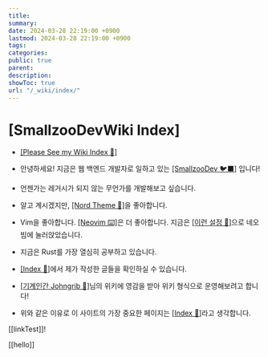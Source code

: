 ```yaml
---
title: 
summary: 
date: 2024-03-28 22:19:00 +0900
lastmod: 2024-03-28 22:19:00 +0900
tags: 
categories: 
public: true
parent: 
description: 
showToc: true
url: "/_wiki/index/"
---
```


# [SmallzooDevWiki Index] 

- [[Please See my Wiki Index 🦉]](_wiki/index.md)

- 안녕하세요! 지금은 웹 백엔드 개발자로 일하고 있는 [[SmallzooDev 🐦‍⬛]](https://github.com/SmallzooDev) 입니다! 
      

- 언젠가는 레거시가 되지 않는 무언가를 개발해보고 싶습니다.


- 알고 계시겠지만, [[Nord Theme 🧊]](https://github.com/nordtheme/nord)을 좋아합니다.


- Vim을 좋아합니다. [[Neovim ⌨️]](https://github.com/neovim/neovim)은 더 좋아합니다. 지금은 [[이런 설정 🚀]](https://github.com/SmallzooDev/nvimConfig)으로 네오빔에 눌러앉았습니다.
 
- 지금은 Rust를 가장 열심히 공부하고 있습니다.


- [[Index 🦉]](_wiki/index.md)에서 제가 작성한 글들을 확인하실 수 있습니다.


- [[기계인간 Johngrib 💭]](https://johngrib.github.io/wiki/my-wiki/)님의 위키에 영감을 받아 위키 형식으로 운영해보려고 합니다!


- 위와 같은 이유로 이 사이트의 가장 중요한 페이지는 [[Index 🦉]](_wiki/index.md)라고 생각합니다.


[[linkTest]]!

[[hello]]
